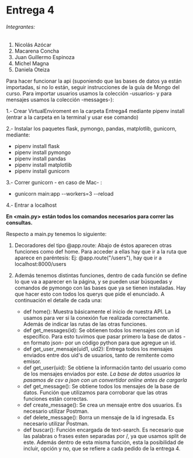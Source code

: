 # Entrega 4

###### Integrantes:

1. Nicolás Azócar
2. Macarena Concha
3. Juan Guillermo Espinoza
4. Michel Magna
5. Daniela Oteiza

Para hacer funcionar la api (suponiendo que las bases de datos ya están importadas, si no lo están, seguir instrucciones de la guía de Mongo del curso. Para importar usuarios usamos la colección -usuarios-  y para mensajes usamos la colección -messages-):

1.- Crear VirtualEnviroment en la carpeta Entrega4 mediante pipenv install (entrar a la carpeta en la terminal y usar ese comando)

2.- Instalar los paquetes flask, pymongo, pandas, matplotlib, gunicorn, mediante:

- pipenv install flask
- pipenv install pymongo
- pipenv install pandas
- pipenv install matplotlib
- pipenv install gunicorn

3.- Correr gunicorn - en caso de Mac- :

- gunicorn main:app --workers=3 --reload

4.- Entrar a localhost



**En <main.py> están todos los comandos necesarios para correr las consultas.** 

Respecto a main.py tenemos lo siguiente: 

1. Decoradores del tipo @app.route: Abajo de éstos aparecen otras funciones como def home. Para acceder a ellas hay que ir a la ruta que aparece en paréntesis:
   Ej: @app.route("/users"), hay que ir a localhost:8000/users

2. Además tenemos distintas funciones, dentro de cada función se define lo que va a aparecer en la página, y se pueden usar búsquedas y comandos de pymongo con las bases que ya se tienen instaladas. Hay que hacer esto con todos los querys que pide el enunciado. A continuación el detalle de cada una:
   - def home():  Muestra básicamente el inicio de nuestra API. La usamos para ver si la conexión fue realizada correctamente. Además de indicar las rutas de las otras funciones. 
   - def get_messages(id): Se obtienen todos los mensajes con un id específico. Para esto tuvimos que pasar primero la base de datos -en formato json- por un código python para que agregue un id. 
   - def get_user_mensaje(uid1, uid2): Entrega todos los mensajes enviados entre dos uid's de usuarios, tanto de remitente como emisor.
   - def get_user(uid): Se obtiene la información tanto del usuario como de los mensajes enviados por este. *La base de datos usuarios la pasamos de csv a json con un convertidor online antes de cargarla*
   - def get_message(): Se obtiene todos los mensajes de la base de datos. Función que utilizamos para corroborar que las otras funciones están correctas.  
   - def create_message(): Se crea un mensaje entre dos usuarios. Es necesario utilizar Postman. 
   - def delete_message(): Borra un mensaje de la id ingresada. Es necesario utilizar Postman.
   - def buscar(): Función encargada de text-search. Es necesario que las palabras o frases esten separadas por /, ya que usamos split de este. Además dentro de esta misma función, esta la posibilidad de incluir, opción y no, que se refiere a cada pedido de la entrega 4. 
